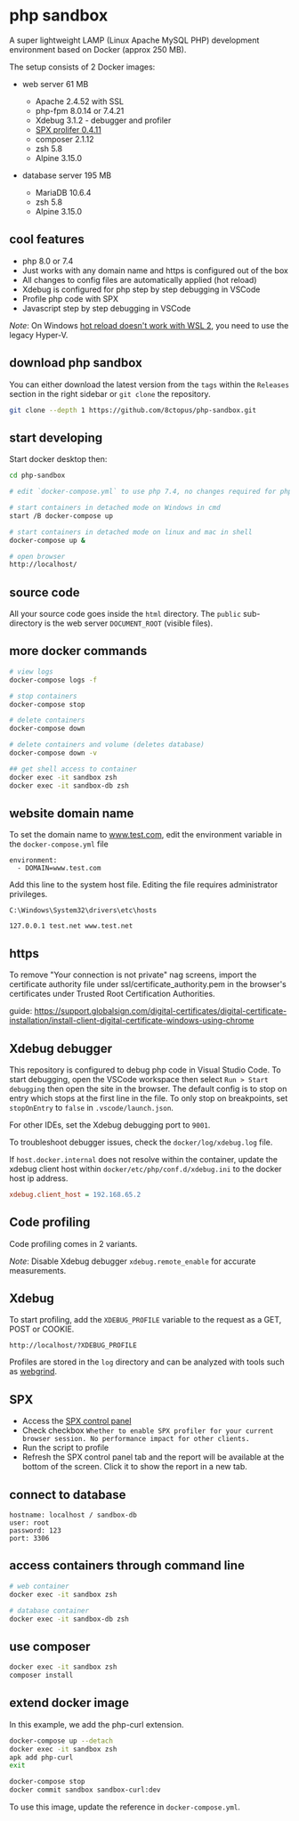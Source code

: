 # php sandbox

A super lightweight LAMP (Linux Apache MySQL PHP) development environment based on Docker (approx 250 MB).

The setup consists of 2 Docker images:

- web server 61 MB
    - Apache 2.4.52 with SSL
    - php-fpm 8.0.14 or 7.4.21
    - Xdebug 3.1.2 - debugger and profiler
    - [SPX prolifer 0.4.11](https://github.com/NoiseByNorthwest/php-spx)
    - composer 2.1.12
    - zsh 5.8
    - Alpine 3.15.0

- database server 195 MB
    - MariaDB 10.6.4
    - zsh 5.8
    - Alpine 3.15.0

## cool features

- php 8.0 or 7.4
- Just works with any domain name and https is configured out of the box
- All changes to config files are automatically applied (hot reload)
- Xdebug is configured for php step by step debugging in VSCode
- Profile php code with SPX
- Javascript step by step debugging in VSCode

_Note_: On Windows [hot reload doesn't work with WSL 2](https://github.com/microsoft/WSL/issues/4739), you need to use the legacy Hyper-V.

## download php sandbox

You can either download the latest version from the `tags` within the `Releases` section in the right sidebar or `git clone` the repository.

```sh
git clone --depth 1 https://github.com/8ctopus/php-sandbox.git
```

## start developing

Start docker desktop then:

```sh
cd php-sandbox

# edit `docker-compose.yml` to use php 7.4, no changes required for php 8.0.

# start containers in detached mode on Windows in cmd
start /B docker-compose up

# start containers in detached mode on linux and mac in shell
docker-compose up &

# open browser
http://localhost/
```

## source code

All your source code goes inside the `html` directory. The `public` sub-directory is the web server `DOCUMENT_ROOT` (visible files).

## more docker commands

```sh
# view logs
docker-compose logs -f

# stop containers
docker-compose stop

# delete containers
docker-compose down

# delete containers and volume (deletes database)
docker-compose down -v

## get shell access to container
docker exec -it sandbox zsh
docker exec -it sandbox-db zsh
```

## website domain name

To set the domain name to www.test.com, edit the environment variable in the `docker-compose.yml` file

    environment:
      - DOMAIN=www.test.com

Add this line to the system host file. Editing the file requires administrator privileges.

    C:\Windows\System32\drivers\etc\hosts

    127.0.0.1 test.net www.test.net

## https

To remove "Your connection is not private" nag screens, import the certificate authority file under ssl/certificate_authority.pem in the browser's certificates under Trusted Root Certification Authorities.

guide: https://support.globalsign.com/digital-certificates/digital-certificate-installation/install-client-digital-certificate-windows-using-chrome

## Xdebug debugger

This repository is configured to debug php code in Visual Studio Code. To start debugging, open the VSCode workspace then select `Run > Start debugging` then open the site in the browser. The default config is to stop on entry which stops at the first line in the file. To only stop on breakpoints, set `stopOnEntry` to `false` in `.vscode/launch.json`.

For other IDEs, set the Xdebug debugging port to `9001`.

To troubleshoot debugger issues, check the `docker/log/xdebug.log` file.

If `host.docker.internal` does not resolve within the container, update the xdebug client host within `docker/etc/php/conf.d/xdebug.ini` to the docker host ip address.

```ini
xdebug.client_host = 192.168.65.2
```

## Code profiling

Code profiling comes in 2 variants.

_Note_: Disable Xdebug debugger `xdebug.remote_enable` for accurate measurements.

## Xdebug

To start profiling, add the `XDEBUG_PROFILE` variable to the request as a GET, POST or COOKIE.

    http://localhost/?XDEBUG_PROFILE

Profiles are stored in the `log` directory and can be analyzed with tools such as [webgrind](https://github.com/jokkedk/webgrind).

## SPX

- Access the [SPX control panel](http://localhost/?SPX_KEY=dev&SPX_UI_URI=/)
- Check checkbox `Whether to enable SPX profiler for your current browser session. No performance impact for other clients.`
- Run the script to profile
- Refresh the SPX control panel tab and the report will be available at the bottom of the screen. Click it to show the report in a new tab.

## connect to database

```
hostname: localhost / sandbox-db
user: root
password: 123
port: 3306
```

## access containers through command line

```sh
# web container
docker exec -it sandbox zsh

# database container
docker exec -it sandbox-db zsh
```

## use composer

```sh
docker exec -it sandbox zsh
composer install
```

## extend docker image

In this example, we add the php-curl extension.

```sh
docker-compose up --detach
docker exec -it sandbox zsh
apk add php-curl
exit

docker-compose stop
docker commit sandbox sandbox-curl:dev
```

To use this image, update the reference in `docker-compose.yml`.
